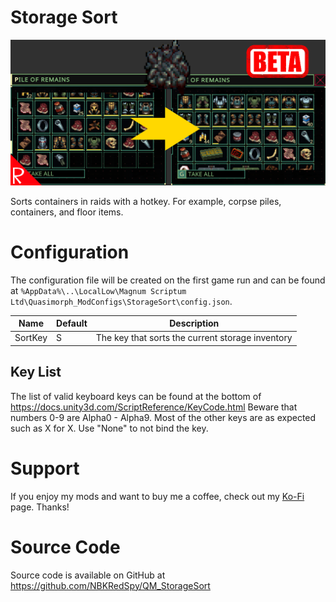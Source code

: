 # Storage Sort

![thumbnail icon](media/thumbnail.png)

Sorts containers in raids with a hotkey.
For example, corpse piles, containers, and floor items.

# Configuration

The configuration file will be created on the first game run and can be found at `%AppData%\..\LocalLow\Magnum Scriptum Ltd\Quasimorph_ModConfigs\StorageSort\config.json`.

|Name|Default|Description|
|--|--|--|
|SortKey|S|The key that sorts the current storage inventory|

## Key List
The list of valid keyboard keys can be found  at the bottom of https://docs.unity3d.com/ScriptReference/KeyCode.html
Beware that numbers 0-9 are Alpha0 - Alpha9.  Most of the other keys are as expected such as X for X.
Use "None" to not bind the key.

# Support
If you enjoy my mods and want to buy me a coffee, check out my [Ko-Fi](https://ko-fi.com/nbkredspy71915) page.
Thanks!

# Source Code
Source code is available on GitHub at https://github.com/NBKRedSpy/QM_StorageSort
